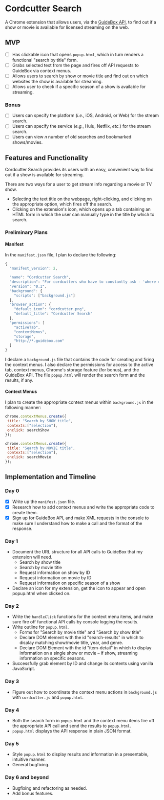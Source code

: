 # Cordcutter Search

A Chrome extension that allows users, via the [GuideBox API](http://www.guidebox.com), to find out if a show or movie is available for licensed streaming on the web.

## MVP

- [ ] Has clickable icon that opens `popup.html`, which in turn renders a functional "search by title" form.
- [ ] Grabs selected text from the page and fires off API requests to GuideBox via context menus.
- [ ] Allows users to search by show or movie title and find out on which websites the show is available for streaming.
- [ ] Allows user to check if a specific season of a show is available for streaming.

### Bonus

- [ ] Users can specify the platform (_i.e._, iOS, Android, or Web) for the stream search.
- [ ] Users can specify the service (_e.g._, Hulu, Netflix, _etc._) for the stream search.
- [ ] Users can view _n_ number of old searches and bookmarked shows/movies.

## Features and Functionality

Cordcutter Search provides its users with an easy, convenient way to find out if a show is available for streaming.

There are two ways for a user to get stream info regarding a movie or TV show.  
- Selecting the text title on the webpage, right-clicking, and clicking on the appropriate option, which fires off the search.
- Clicking on the extension's icon, which opens up a tab containing an HTML form in which the user can manually type in the title by which to search.

### Preliminary Plans

#### Manifest

In the `manifest.json` file, I plan to declare the following:

```javascript
{
  "manifest_version": 2,

  "name": "Cordcutter Search",
  "description": "For cordcutters who have to constantly ask - 'where can I stream it?'",
  "version": "0.1",
  "background": {
    "scripts": ["background.js"]
  },
  "browser_action": {
    "default_icon": "cordcutter.png",
    "default_title": "Cordcutter Search"
  },
  "permissions": [
    "activeTab",
    "contextMenus",
    "storage",
    "http://*.guidebox.com"
  ]
}
```

I declare a `background.js` file that contains the code for creating and firing the context menus.  I also declare the permissions for access to the active tab, context menus, Chrome's storage feature (for bonus), and the GuideBox API.  The file `popup.html` will render the search form and the results, if any.

#### Context Menus

I plan to create the appropriate context menus within `background.js` in the following manner:

```javascript
chrome.contextMenus.create({
 title: "Search by SHOW title",
 contexts:["selection"],
 onclick: searchShow
});

chrome.contextMenus.create({
 title: "Search by MOVIE title",
 contexts:["selection"],
 onclick: searchMovie
});
```

## Implementation and Timeline

### Day 0
- [x] Write up the `manifest.json` file.
- [x] Research how to add context menus and write the appropriate code to create them.
- [x] Sign up for GuideBox API, and make XML requests in the console to make sure I understand how to make a call and the format of the response.

### Day 1
- Document the URL structure for all API calls to GuideBox that my extension will need.
  + Search by show title
  + Search by movie title
  + Request information on show by ID
  + Request information on movie by ID
  + Request information on specific season of a show
- Declare an icon for my extension, get the icon to appear and open popup.html when clicked on.

### Day 2
- Write the `handleClick` functions for the context menu items, and make sure fire off functional API calls by console logging the results.
- Write outline for `popup.html`.
  + Forms for "Search by movie title" and "Search by show title"
  + Declare DOM element with the id "search-results" in which to display matching show/movie title, year, and genre.
  + Declare DOM Element with the id "item-detail" in which to display information on a single show or movie – if show, streaming information on specific seasons.
- Successfully grab element by ID and change its contents using vanilla JavaScript.

### Day 3
- Figure out how to coordinate the context menu actions in `background.js` with `cordcutter.js` and `popup.html`.

### Day 4
- Both the search form in `popup.html` and the context menu items fire off the appropriate API call and send the results to `popup.html`.
- `popup.html` displays the API response in plain JSON format.

### Day 5
- Style `popup.html` to display results and information in a presentable, intuitive manner.
- General bugfixing.

### Day 6 and beyond
- Bugfixing and refactoring as needed.
- Add bonus features.

